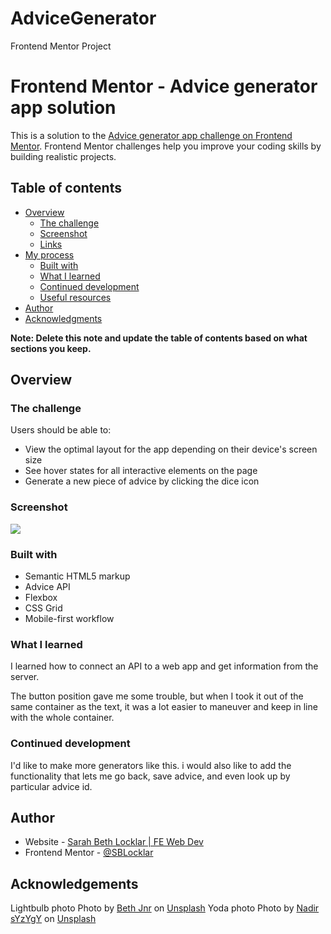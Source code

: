 # AdviceGenerator
 Frontend Mentor Project

# Frontend Mentor - Advice generator app solution

This is a solution to the [Advice generator app challenge on Frontend Mentor](https://www.frontendmentor.io/challenges/advice-generator-app-QdUG-13db). Frontend Mentor challenges help you improve your coding skills by building realistic projects.

## Table of contents

- [Overview](#overview)
  - [The challenge](#the-challenge)
  - [Screenshot](#screenshot)
  - [Links](#links)
- [My process](#my-process)
  - [Built with](#built-with)
  - [What I learned](#what-i-learned)
  - [Continued development](#continued-development)
  - [Useful resources](#useful-resources)
- [Author](#author)
- [Acknowledgments](#acknowledgments)

**Note: Delete this note and update the table of contents based on what sections you keep.**

## Overview

### The challenge

Users should be able to:

- View the optimal layout for the app depending on their device's screen size
- See hover states for all interactive elements on the page
- Generate a new piece of advice by clicking the dice icon

### Screenshot

![](./images/Screenshot.png)



### Built with

- Semantic HTML5 markup
- Advice API
- Flexbox
- CSS Grid
- Mobile-first workflow

### What I learned

I learned how to connect an API to a web app and get information from the server.  

The button position gave me some trouble, but when I took it out of the same container as the text, it was a lot easier to maneuver and keep in line with the whole container. 

### Continued development

I'd like to make more generators like this.  i would also like to add the functionality that lets me go back, save advice, and even look up by particular advice id. 

## Author

- Website - [Sarah Beth Locklar | FE Web Dev](https://www.sarahbethlocklar.com)
- Frontend Mentor - [@SBLocklar](https://www.frontendmentor.io/profile/yourusername)


## Acknowledgements

Lightbulb photo Photo by <a href="https://unsplash.com/@bthjnr?utm_source=unsplash&utm_medium=referral&utm_content=creditCopyText">Beth Jnr</a> on <a href="https://unsplash.com/@sblocklar/likes?utm_source=unsplash&utm_medium=referral&utm_content=creditCopyText">Unsplash</a>
Yoda photo Photo by <a href="https://unsplash.com/@nadir_syzygy?utm_source=unsplash&utm_medium=referral&utm_content=creditCopyText">Nadir sYzYgY</a> on <a href="https://unsplash.com/@sblocklar/likes?utm_source=unsplash&utm_medium=referral&utm_content=creditCopyText">Unsplash</a>
  